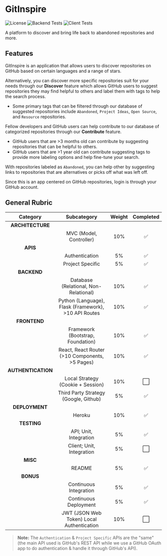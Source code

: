 # GitInspire

![License](https://badgen.net/github/license/cyanChill/GitInspire)
![Backend Tests](https://github.com/cyanChill/GitInspire/actions/workflows/test_deploy_backend.yml/badge.svg)
![Client Tests](https://github.com/cyanChill/GitInspire/actions/workflows/test_deploy_frontend.yml/badge.svg)

A platform to discover and bring life back to abandoned repositories and more.

## Features

GitInspire is an application that allows users to discover repositories on GitHub based on certain languages and a range of stars.

Alternatively, you can discover more specific repositories suit for your needs through our **Discover** feature which allows GitHub users to suggest repositories they may find helpful to others and label them with tags to help the search process.

- Some primary tags that can be filtered through our database of suggested repositories include `Abandoned`, `Project Ideas`, `Open Source`, and `Resource` repositories.

Fellow developers and GitHub users can help contribute to our database of categorized repositories through our **Contribute** feature.

- GitHub users that are >3 months old can contribute by suggesting repositories that can be helpful to others.
- GitHub users that are >1 year old can contribute suggesting tags to provide more labeling options and help fine-tune your search.

With repositories labeled as `Abandoned`, you can help other by suggesting links to repositories that are alternatives or picks off what was left off.

Since this is an app centered on GitHub repositories, login is through your GitHub account.

## General Rubric

|      Category      |                     Subcategory                      | Weight |      Completed       |
| :----------------: | :--------------------------------------------------: | :----: | :------------------: |
|  **ARCHITECTURE**  |                                                      |        |                      |
|                    |               MVC (Model, Controller)                |  10%   |  :white_check_mark:  |
|      **APIS**      |                                                      |        |                      |
|                    |                    Authentication                    |   5%   |  :white_check_mark:  |
|                    |                   Project Specific                   |   5%   |  :white_check_mark:  |
|    **BACKEND**     |                                                      |        |                      |
|                    |        Database (Relational, Non-Relational)         |  10%   |  :white_check_mark:  |
|                    | Python (Language), Flask (Framework), >10 API Routes |  10%   |  :white_check_mark:  |
|    **FRONTEND**    |                                                      |        |                      |
|                    |          Framework (Bootstrap, Foundation)           |  10%   |  :white_check_mark:  |
|                    |    React, React Router (>10 Components, >5 Pages)    |  10%   |  :white_check_mark:  |
| **AUTHENTICATION** |                                                      |        |                      |
|                    |          Local Strategy (Cookie + Session)           |  10%   | :white_large_square: |
|                    |        Third Party Strategy (Google, Github)         |   5%   |  :white_check_mark:  |
|   **DEPLOYMENT**   |                                                      |        |                      |
|                    |                        Heroku                        |  10%   |  :white_check_mark:  |
|    **TESTING**     |                                                      |        |                      |
|                    |                API; Unit, Integration                |   5%   |  :white_check_mark:  |
|                    |              Client; Unit, Integration               |   5%   | :white_large_square: |
|      **MISC**      |                                                      |        |                      |
|                    |                        README                        |   5%   |  :white_check_mark:  |
|     **BONUS**      |                                                      |        |                      |
|                    |                Continuous Integration                |   5%   |  :white_check_mark:  |
|                    |                Continuous Deployment                 |   5%   |  :white_check_mark:  |
|                    |      JWT (JSON Web Token) Local Authentication       |  10%   | :white_large_square: |

> **Note:** The `Authentication` & `Project Specific` APIs are the "same" (the main API used is GitHub's REST API while we use a GitHub OAuth app to do authentication & handle it through GitHub's API).
